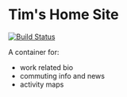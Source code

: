 # Tim's Home Site
[![Build Status](https://travis-ci.org/TimSmithCH/TimSmithCH.github.io.svg?branch=master)](https://travis-ci.org/TimSmithCH/TimSmithCH.github.io)

A container for:
- work related bio
- commuting info and news
- activity maps
